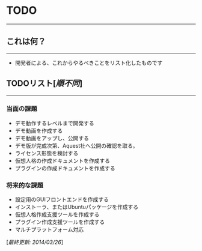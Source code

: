 # TODO
---

## これは何？
---

* 開発者による、これからやるべきことをリスト化したものです


## TODOリスト[*順不同*]
---

### 当面の課題
* デモ動作するレベルまで開発する
* デモ動画を作成する
* デモ動画をアップし、公開する
* デモ版が完成次第、Aquest社へ公開の確認を取る。
* ライセンス形態を検討する
* 仮想人格の作成ドキュメントを作成する
* プラグインの作成ドキュメントを作成する

### 将来的な課題
* 設定用のGUIフロントエンドを作成する
* インストーラ、またはUbuntuパッケージを作成する
* 仮想人格作成支援ツールを作成する
* プラグイン作成支援ツールを作成する
* マルチプラットフォーム対応


[*最終更新: 2014/03/26*]

